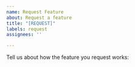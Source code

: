```yaml
---
name: Request Feature
about: Request a feature
title: "[REQUEST]"
labels: request
assignees: ''

---
```


Tell us about how the feature you request works:

